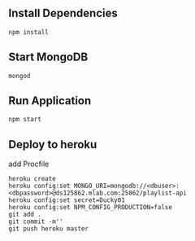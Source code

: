 ## Install Dependencies

```shell
npm install
```

## Start MongoDB

```shell
mongod
```

## Run Application

```shell
npm start
```

## Deploy to heroku
add Procfile

```shell
heroku create
heroku config:set MONGO_URI=mongodb://<dbuser>:<dbpassword>@ds125862.mlab.com:25862/playlist-api
heroku config:set secret=Ducky01
heroku config:set NPM_CONFIG_PRODUCTION=false
git add .
git commit -m''
git push heroku master
```
